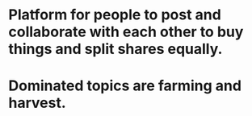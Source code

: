 # Platform for people to post and collaborate with each other to buy things and split shares equally. 
# Dominated topics are farming and harvest.